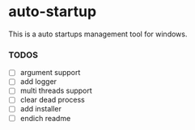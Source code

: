 # auto-startup
This is a auto startups management tool for windows.

### TODOS
- [ ] argument support 
- [ ] add logger
- [ ] multi threads support
- [ ] clear dead process
- [ ] add installer
- [ ] endich readme
